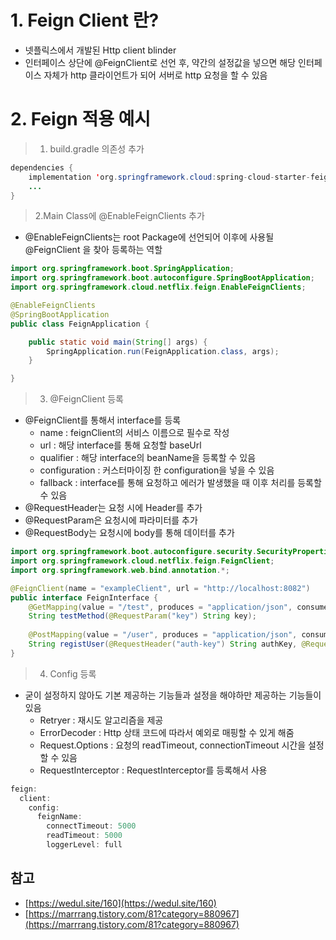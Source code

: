 # 1. Feign Client 란?

- 넷플릭스에서 개발된 Http client blinder
- 인터페이스 상단에 @FeignClient로 선언 후, 약간의 설정값을 넣으면 해당 인터페이스 자체가 http 클라이언트가 되어 서버로 http 요청을 할 수 있음

# 2. Feign 적용 예시

> 1. build.gradle 의존성 추가
>

```java
dependencies {
    implementation 'org.springframework.cloud:spring-cloud-starter-feign:1.4.7.RELEASE'
    ...
}
```

> 2.Main Class에 @EnableFeignClients 추가
>
- @EnableFeignClients는 root Package에 선언되어 이후에 사용될 @FeignClient 을 찾아 등록하는 역할

```java
import org.springframework.boot.SpringApplication;
import org.springframework.boot.autoconfigure.SpringBootApplication;
import org.springframework.cloud.netflix.feign.EnableFeignClients;

@EnableFeignClients
@SpringBootApplication
public class FeignApplication {

    public static void main(String[] args) {
        SpringApplication.run(FeignApplication.class, args);
    }

}
```

> 3. @FeignClient 등록
>
- @FeignClient를 통해서 interface를 등록
    - name : feignClient의 서비스 이름으로 필수로 작성
    - url : 해당 interface를 통해 요청할 baseUrl
    - qualifier : 해당 interface의 beanName을 등록할 수 있음
    - configuration : 커스터마이징 한 configuration을 넣을 수 있음
    - fallback : interface를 통해 요청하고 에러가 발생했을 때 이후 처리를 등록할 수 있음
- @RequestHeader는 요청 시에 Header를 추가
- @RequestParam은 요청시에 파라미터를 추가
- @RequestBody는 요청시에 body를 통해 데이터를 추가

```java
import org.springframework.boot.autoconfigure.security.SecurityProperties;
import org.springframework.cloud.netflix.feign.FeignClient;
import org.springframework.web.bind.annotation.*;

@FeignClient(name = "exampleClient", url = "http://localhost:8082")
public interface FeignInterface {
    @GetMapping(value = "/test", produces = "application/json", consumes = "application/json")
    String testMethod(@RequestParam("key") String key);
    
    @PostMapping(value = "/user", produces = "application/json", consumes = "application/json")
    String registUser(@RequestHeader("auth-key") String authKey, @RequestBody SecurityProperties.User user);
}
```

> 4. Config 등록
>
- 굳이 설정하지 않아도 기본 제공하는 기능들과 설정을 해야하만 제공하는 기능들이 있음
    - Retryer : 재시도 알고리즘을 제공
    - ErrorDecoder : Http 상태 코드에 따라서 예외로 매핑할 수 있게 해줌
    - Request.Options : 요청의 readTimeout, connectionTimeout 시간을 설정할 수 있음
    - RequestInterceptor : RequestInterceptor를 등록해서 사용

```java
feign:
  client:
    config:
      feignName:
        connectTimeout: 5000
        readTimeout: 5000
        loggerLevel: full
```

## 참고

- [https://wedul.site/160](https://wedul.site/160)
- [https://marrrang.tistory.com/81?category=880967](https://marrrang.tistory.com/81?category=880967)